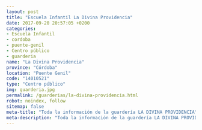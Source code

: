 ```yaml
---
layout: post
title: "Escuela Infantil La Divina Providencia"
date: 2017-09-20 20:57:05 +0200
categories:
- Escuela Infantil
- cordoba
- puente-genil
- Centro público
- guarderia
name: "La Divina Providencia"
province: "Córdoba"
location: "Puente Genil"
code: "14010521"
type: "Centro público"
img: guarderia.jpg
permalink: /guarderias/la-divina-providencia.html
robot: noindex, follow
sitemap: false
meta-title: "Toda la información de la guardería LA DIVINA PROVIDENCIA"
meta-description: "Toda la información de la guardería LA DIVINA PROVIDENCIA"
---
```

